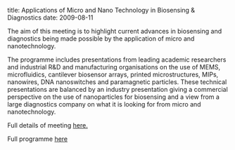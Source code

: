 title: Applications of Micro and Nano Technology in Biosensing & Diagnostics
date: 2009-08-11 

The aim of this meeting is to highlight current advances in biosensing and diagnostics being made possible by the application of micro and nanotechnology.
<!--break-->
The programme includes presentations from leading academic researchers and industrial R&D and manufacturing organisations on the use of MEMS, microfluidics, cantilever biosensor arrays, printed microstructures, MIPs, nanowires, DNA nanoswitches and paramagnetic particles. These technical presentations are balanced by an industry presentation giving a commercial perspective on the use of nanoparticles for biosensing and a view from a large diagnostics company on what it is looking for from micro and nanotechnology.

Full details of meeting [here.](http://newsweaver.co.uk/mntnetwork/e_article001510238.cfm?x=bfSwVqr,b58dPr8C)  

Full programme [here](http://sensors.globalwatchonline.com/epicentric_portal/site/sensors/menuitem.a260092e9f205ade68ec96300680e1a0/?mode=0)